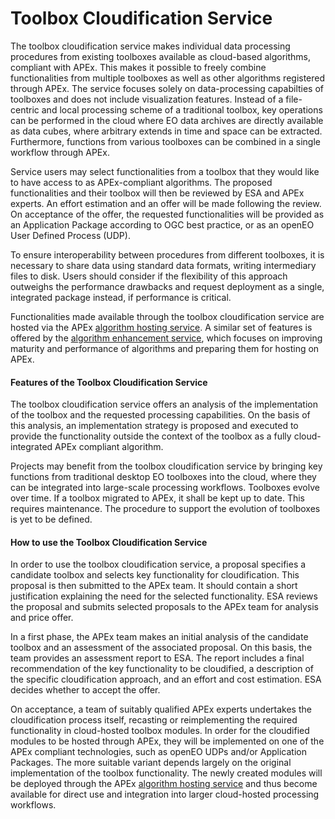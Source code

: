 # Toolbox Cloudification Service

The toolbox cloudification service makes individual data processing procedures from existing toolboxes available as
cloud-based algorithms, compliant with APEx.
This makes it possible to freely combine functionalities from multiple toolboxes as well as other algorithms registered
through APEx.
The service focuses solely on data-processing capabilties of toolboxes and does
not include visualization features.
Instead of a file-centric and local processing scheme of a traditional toolbox, key operations can be performed in the
cloud where EO data archives are directly available as data cubes, where arbitrary extends in time and space can be
extracted. Furthermore, functions from various toolboxes can be combined in a single workflow through APEx.

Service users may select functionalities from a toolbox that they would like to have access to as APEx-compliant
algorithms. The proposed functionalities and their toolbox will then be reviewed by ESA and APEx experts. An effort
estimation and an offer will be made following the review. On acceptance of the offer, the requested functionalities
will be provided as an Application Package according to OGC best practice, or as an openEO User Defined Process (UDP).

To ensure interoperability between procedures from different toolboxes, it is necessary to share data using standard
data formats, writing intermediary files to disk. Users should consider if the flexibility of this approach outweighs
the performance drawbacks and request deployment as a single, integrated package instead, if performance is critical.

Functionalities made available through the toolbox cloudification service are hosted via the
APEx [algorithm hosting service](./hosting.md). A similar set of features is offered by
the [algorithm enhancement service](./enhancement.md), which focuses on improving maturity and performance of algorithms
and preparing them for hosting on APEx.

#### Features of the Toolbox Cloudification Service

The toolbox cloudification service offers an analysis of the implementation of the toolbox and the requested processing
capabilities. On the basis of this analysis, an implementation strategy is proposed and executed to provide the
functionality outside the context of the toolbox as a fully cloud-integrated APEx compliant algorithm.

Projects may benefit from the toolbox cloudification service by bringing key functions from traditional desktop EO
toolboxes into the cloud, where they can be integrated into large-scale processing workflows.
Toolboxes evolve over time. If a toolbox migrated to APEx, it shall be kept up to date. This requires maintenance.
The procedure to support the evolution of toolboxes is yet to be defined.

#### How to use the Toolbox Cloudification Service

In order to use the toolbox cloudification service, a proposal specifies a candidate toolbox and selects key
functionality for cloudification. This proposal is then submitted to the APEx team. It should contain a short
justification explaining the need for the selected functionality. ESA reviews the proposal and submits selected
proposals to the APEx team for analysis and price offer.

In a first phase, the APEx team makes an initial analysis of the candidate toolbox and an assessment of the associated
proposal. On this basis, the team provides an assessment report to ESA. The report includes a final recommendation of
the key functionality to be cloudified, a description of the specific cloudification approach, and an effort and cost
estimation. ESA decides whether to accept the offer.

On acceptance, a team of suitably qualified APEx experts undertakes the cloudification process itself, recasting or
reimplementing the required functionality in cloud-hosted toolbox modules. In order for the cloudified modules to be
hosted through APEx, they will be implemented on one of the APEx compliant technologies, such as openEO UDPs and/or
Application Packages. The more suitable variant depends largely on the original implementation of the toolbox
functionality. The newly created modules will be deployed through the APEx [algorithm hosting service](./hosting.md) and
thus become available for direct use and integration into larger cloud-hosted processing workflows. 

